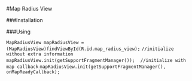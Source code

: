 #Map Radius View

###Installation

###Using

`MapRadiusView mapRadiusView = (MapRadiusView)findViewById(R.id.map_radius_view);`
`//initialize without extra information`
`mapRadiusView.init(getSupportFragmentManager());`
` `
`//initialize with map callback`
`mapRadiusView.init(getSupportFragmentManager(), onMapReadyCallback);`
